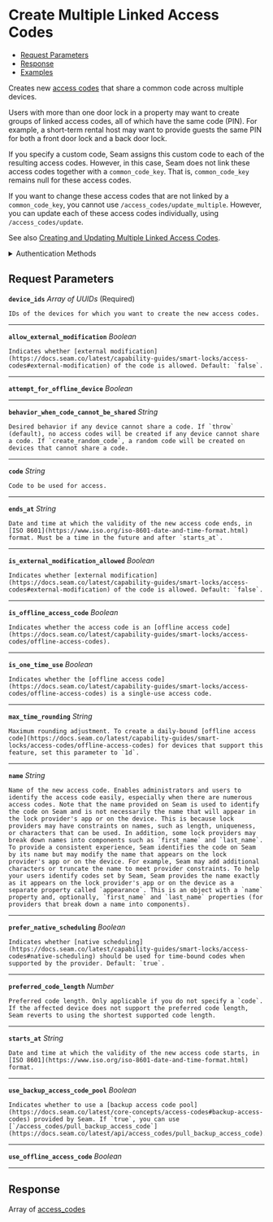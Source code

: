 # Create Multiple Linked Access Codes

- [Request Parameters](./#request-parameters)
- [Response](./#response)
- [Examples](./#examples)

Creates new [access codes](https://docs.seam.co/latest/capability-guides/smart-locks/access-codes) that share a common code across multiple devices.

Users with more than one door lock in a property may want to create groups of linked access codes, all of which have the same code (PIN). For example, a short-term rental host may want to provide guests the same PIN for both a front door lock and a back door lock.

If you specify a custom code, Seam assigns this custom code to each of the resulting access codes. However, in this case, Seam does not link these access codes together with a `common_code_key`. That is, `common_code_key` remains null for these access codes.

If you want to change these access codes that are not linked by a `common_code_key`, you cannot use `/access_codes/update_multiple`. However, you can update each of these access codes individually, using `/access_codes/update`.

See also [Creating and Updating Multiple Linked Access Codes](../../capability-guides/smart-locks/access-codes/creating-and-updating-multiple-linked-access-codes.md).


<details>

<summary>Authentication Methods</summary>

- API key
- Client session token
- Personal access token
  <br>Must also include the `seam-workspace` header in the request.

To learn more, see [Authentication](https://docs.seam.co/latest/api/authentication).
</details>

## Request Parameters

**`device_ids`** *Array* *of UUIDs* (Required)

````
IDs of the devices for which you want to create the new access codes.
````

---

**`allow_external_modification`** *Boolean*

````
Indicates whether [external modification](https://docs.seam.co/latest/capability-guides/smart-locks/access-codes#external-modification) of the code is allowed. Default: `false`.
````

---

**`attempt_for_offline_device`** *Boolean*

---

**`behavior_when_code_cannot_be_shared`** *String*

````
Desired behavior if any device cannot share a code. If `throw` (default), no access codes will be created if any device cannot share a code. If `create_random_code`, a random code will be created on devices that cannot share a code.
````

---

**`code`** *String*

````
Code to be used for access.
````

---

**`ends_at`** *String*

````
Date and time at which the validity of the new access code ends, in [ISO 8601](https://www.iso.org/iso-8601-date-and-time-format.html) format. Must be a time in the future and after `starts_at`.
````

---

**`is_external_modification_allowed`** *Boolean*

````
Indicates whether [external modification](https://docs.seam.co/latest/capability-guides/smart-locks/access-codes#external-modification) of the code is allowed. Default: `false`.
````

---

**`is_offline_access_code`** *Boolean*

````
Indicates whether the access code is an [offline access code](https://docs.seam.co/latest/capability-guides/smart-locks/access-codes/offline-access-codes).
````

---

**`is_one_time_use`** *Boolean*

````
Indicates whether the [offline access code](https://docs.seam.co/latest/capability-guides/smart-locks/access-codes/offline-access-codes) is a single-use access code.
````

---

**`max_time_rounding`** *String*

````
Maximum rounding adjustment. To create a daily-bound [offline access code](https://docs.seam.co/latest/capability-guides/smart-locks/access-codes/offline-access-codes) for devices that support this feature, set this parameter to `1d`.
````

---

**`name`** *String*

````
Name of the new access code. Enables administrators and users to identify the access code easily, especially when there are numerous access codes. Note that the name provided on Seam is used to identify the code on Seam and is not necessarily the name that will appear in the lock provider's app or on the device. This is because lock providers may have constraints on names, such as length, uniqueness, or characters that can be used. In addition, some lock providers may break down names into components such as `first_name` and `last_name`. To provide a consistent experience, Seam identifies the code on Seam by its name but may modify the name that appears on the lock provider's app or on the device. For example, Seam may add additional characters or truncate the name to meet provider constraints. To help your users identify codes set by Seam, Seam provides the name exactly as it appears on the lock provider's app or on the device as a separate property called `appearance`. This is an object with a `name` property and, optionally, `first_name` and `last_name` properties (for providers that break down a name into components).
````

---

**`prefer_native_scheduling`** *Boolean*

````
Indicates whether [native scheduling](https://docs.seam.co/latest/capability-guides/smart-locks/access-codes#native-scheduling) should be used for time-bound codes when supported by the provider. Default: `true`.
````

---

**`preferred_code_length`** *Number*

````
Preferred code length. Only applicable if you do not specify a `code`. If the affected device does not support the preferred code length, Seam reverts to using the shortest supported code length.
````

---

**`starts_at`** *String*

````
Date and time at which the validity of the new access code starts, in [ISO 8601](https://www.iso.org/iso-8601-date-and-time-format.html) format.
````

---

**`use_backup_access_code_pool`** *Boolean*

````
Indicates whether to use a [backup access code pool](https://docs.seam.co/latest/core-concepts/access-codes#backup-access-codes) provided by Seam. If `true`, you can use [`/access_codes/pull_backup_access_code`](https://docs.seam.co/latest/api/access_codes/pull_backup_access_code).
````

---

**`use_offline_access_code`** *Boolean*

---


## Response

Array of [access\_codes](./)

